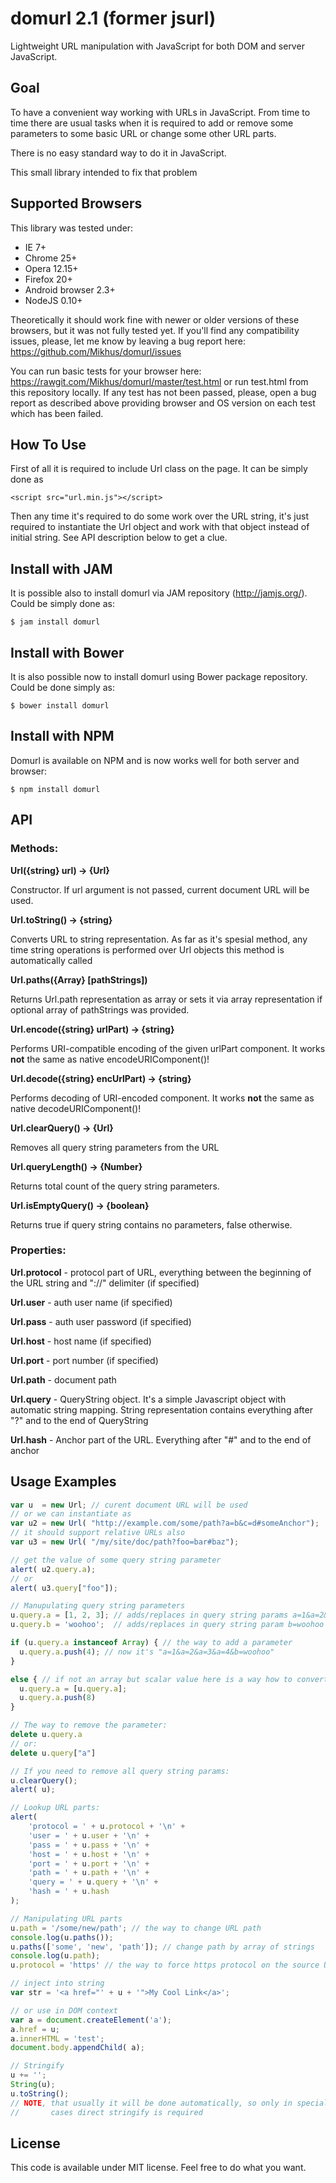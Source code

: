 # domurl 2.1 (former jsurl)

Lightweight URL manipulation with JavaScript for both DOM and server JavaScript.

## Goal

To have a convenient way working with URLs in JavaScript. From time to time there are usual tasks 
when it is required to add or remove some parameters to some basic URL or change some other URL
parts.

There is no easy standard way to do it in JavaScript.

This small library intended to fix that problem

## Supported Browsers

This library was tested under:
 - IE 7+
 - Chrome 25+
 - Opera 12.15+
 - Firefox 20+
 - Android browser 2.3+
 - NodeJS 0.10+

Theoretically it should work fine with newer or older versions of these browsers, but
it was not fully tested yet. If you'll find any compatibility issues, please, let me know by
leaving a bug report here: https://github.com/Mikhus/domurl/issues

You can run basic tests for your browser here: https://rawgit.com/Mikhus/domurl/master/test.html or
run test.html from this repository locally. If any test has not been passed, please,
open a bug report as described above providing browser and OS version on each test
which has been failed.

## How To Use

First of all it is required to include Url class on the page. It can be simply done as

    <script src="url.min.js"></script>

Then any time it's required to do some work over the URL string, it's just required to
instantiate the Url object and work with that object instead of initial string. See API
description below to get a clue.

## Install with JAM

It is possible also to install domurl via JAM repository (http://jamjs.org/).
Could be simply done as:

    $ jam install domurl

## Install with Bower

It is also possible now to install domurl using Bower package repository.
Could be done simply as:

    $ bower install domurl
    
## Install with NPM

Domurl is available on NPM and is now works well for both server and browser:

    $ npm install domurl

## API

### Methods:

**Url({string} url) -> {Url}**

Constructor. If url argument is not passed, current document URL will be used.

**Url.toString() -> {string}**

Converts URL to string representation. As far as it's spesial method, any time string
operations is performed over Url objects this method is automatically called

**Url.paths({Array} [pathStrings])**

Returns Url.path representation as array or sets it via array representation
if optional array of pathStrings was provided.

**Url.encode({string} urlPart) -> {string}**

Performs URI-compatible encoding of the given urlPart component. It works **not**
the same as native encodeURIComponent()!

**Url.decode({string} encUrlPart) -> {string}**

Performs decoding of URI-encoded component. It works **not** the same as native
decodeURIComponent()!

**Url.clearQuery() -> {Url}**

Removes all query string parameters from the URL

**Url.queryLength() -> {Number}**

Returns total count of the query string parameters.

**Url.isEmptyQuery() -> {boolean}**

Returns true if query string contains no parameters, false otherwise.

### Properties:

**Url.protocol** - protocol part of URL, everything between the beginning of the URL string 
and "://" delimiter (if specified)

**Url.user** - auth user name (if specified)

**Url.pass** - auth user password (if specified)

**Url.host** - host name (if specified)

**Url.port** - port number (if specified)

**Url.path** - document path

**Url.query** - QueryString object. It's a simple Javascript object with automatic string
mapping. String representation contains everything after "?" and to the end of QueryString

**Url.hash** - Anchor part of the URL. Everything after "#" and to the end of anchor

## Usage Examples

```javascript
var u  = new Url; // curent document URL will be used
// or we can instantiate as
var u2 = new Url( "http://example.com/some/path?a=b&c=d#someAnchor");
// it should support relative URLs also
var u3 = new Url( "/my/site/doc/path?foo=bar#baz");

// get the value of some query string parameter
alert( u2.query.a);
// or
alert( u3.query["foo"]);

// Manupulating query string parameters
u.query.a = [1, 2, 3]; // adds/replaces in query string params a=1&a=2&a=3
u.query.b = 'woohoo';  // adds/replaces in query string param b=woohoo

if (u.query.a instanceof Array) { // the way to add a parameter
  u.query.a.push(4); // now it's "a=1&a=2&a=3&a=4&b=woohoo"
}

else { // if not an array but scalar value here is a way how to convert to array
  u.query.a = [u.query.a];
  u.query.a.push(8)
}

// The way to remove the parameter:
delete u.query.a
// or:
delete u.query["a"]

// If you need to remove all query string params:
u.clearQuery();
alert( u);

// Lookup URL parts:
alert(
    'protocol = ' + u.protocol + '\n' +
    'user = ' + u.user + '\n' +
    'pass = ' + u.pass + '\n' +
    'host = ' + u.host + '\n' +
    'port = ' + u.port + '\n' +
    'path = ' + u.path + '\n' +
    'query = ' + u.query + '\n' +
    'hash = ' + u.hash
);

// Manipulating URL parts
u.path = '/some/new/path'; // the way to change URL path
console.log(u.paths());
u.paths(['some', 'new', 'path']); // change path by array of strings
console.log(u.path);
u.protocol = 'https' // the way to force https protocol on the source URL

// inject into string
var str = '<a href="' + u + '">My Cool Link</a>';

// or use in DOM context
var a = document.createElement('a');
a.href = u;
a.innerHTML = 'test';
document.body.appendChild( a);

// Stringify
u += '';
String(u);
u.toString();
// NOTE, that usually it will be done automatically, so only in special
//       cases direct stringify is required
```

## License

This code is available under MIT license. Feel free to do what you want.
